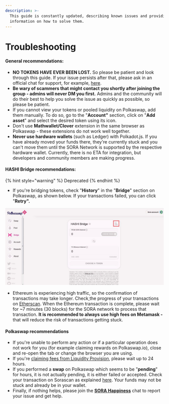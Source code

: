 ```yaml
---
description: >-
  This guide is constantly updated, describing known issues and providing
  information on how to solve them.
---
```


# Troubleshooting

#### **General recommendations:**

* **NO TOKENS HAVE EVER BEEN LOST.** So please be patient and look through this guide. If your issue persists after that, please ask in an official chat for support, for example, [here](https://t.me/SORAhappiness).&#x20;
* **Be wary of scammers that might contact you shortly after joining the group - admins will never DM you first.** Admins and the community will do their best to help you solve the issue as quickly as possible, so please be patient.
* If you cannot view your tokens or pooled liquidity on Polkaswap, add them manually. To do so, go to the "**Account"** section, click on "**Add asset**" and select the desired token using its icon.
* Don't use **Mathwallet/Clover** extension in the same browser as Polkaswap - these extensions do not work well together.
* **Never use hardware wallets** (such as Ledger) with Polkadot.js. If you have already moved your funds there, they're currently stuck and you can't move them until the SORA Network is supported by the respective hardware wallet. Currently, there is no ETA for integration, but developers and community members are making progress.

#### **HASHI Bridge recommendations:**

{% hint style="warning" %}
Deprecated
{% endhint %}

* If you're bridging tokens, check "**History**" in the "**Bridge**" section on Polkaswap, as shown below. If your transactions failed, you can click "**Retry".**

![](../.gitbook/assets/screen.jpg)

* Ethereum is experiencing high traffic, so the confirmation of transactions may take longer. Check[ ](https://etherscan.io/)the progress of your transactions on [Etherscan](https://etherscan.io/). When the Ethereum transaction is complete, please wait for \~7 minutes (30 blocks) for the SORA network to process that transaction. **It is recommended to always use high fees on Metamask -** that will reduce the risk of transactions getting stuck.&#x20;

#### Polkaswap recommendations

* If you're unable to perform any action or if a particular operation does not work for you (for example claiming rewards on Polkaswap.io), close and re-open the tab or change the browser you are using.
* If you're [claiming fees from Liquidity Provision](https://wiki.sora.org/guides/how-to-claim-vested-pswap), please wait up to 24 hours.
* If you performed a **swap** on Polkaswap which seems to be "**pending**" for hours, it is not actually pending, it is either failed or accepted. Check your transaction on Sorascan as explained [here](https://wiki.sora.org/guides/how-use-the-explorer). Your funds may not be stuck and already be in your wallet.
* Finally, if nothing helps, please join the [**SORA Happiness**](https://t.me/SORAhappiness) chat to report your issue and get help.
